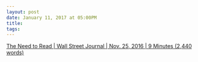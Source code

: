 ```yaml
---
layout: post
date: January 11, 2017 at 05:00PM
title:
tags:
--- 
```


[The Need to Read | Wall Street Journal | Nov. 25, 2016 | 9 Minutes (2,440 words)](http://www.wsj.com/articles/the-need-to-read-1480083086)